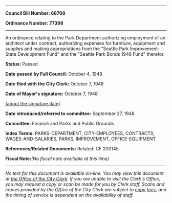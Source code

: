 

********

**Council Bill Number: 68708**
   
**Ordinance Number: 77398**
********

 An ordinance relating to the Park Department authorizing employment of an architect under contract; authorizing expenses for furniture, equipment and supplies and making appropriations from the "Seattle Park Improvement-State Development Fund" and the "Seattle Park Bonds 1948 Fund" therefor.

**Status:** Passed
   
**Date passed by Full Council:** October 4, 1948
   
**Date filed with the City Clerk:** October 7, 1948
   
**Date of Mayor's signature:** October 7, 1948
   
[(about the signature date)](/~public/approvaldate.htm)
   
   
   
**Date introduced/referred to committee:** September 27, 1948
   
**Committee:** Finance and Parks and Public Grounds
   
   
**Index Terms:** PARKS-DEPARTMENT, CITY-EMPLOYEES, CONTRACTS, WAGES-AND-SALARIES, PARKS, IMPROVEMENT, OFFICE-EQUIPMENT

**References/Related Documents:** Related: CF 200145

**Fiscal Note:**_(No fiscal note available at this time)_
********

_No text for this document is available on-line. You may view this document at [the Office of the City Clerk](http://www.seattle.gov/leg/clerk/contactUs.htm). If you are unable to visit the Clerk's Office, you may request a copy or scan be made for you by Clerk staff. Scans and copies provided by the Office of the City Clerk are subject to [copy fees](http://clerk.seattle.gov/~public/clerkfees.htm), and the timing of service is dependent on the availability of staff._

